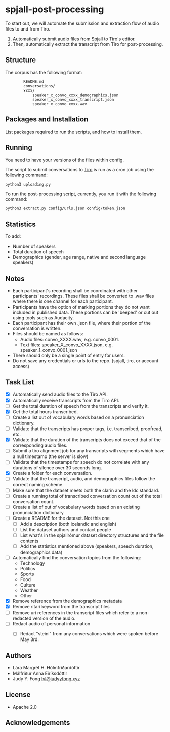 # spjall-post-processing
To start out, we will automate the submission and extraction flow of audio files to and from Tiro.
1. Automatically submit audio files from Spjall to Tiro's editor.
2. Then, automatically extract the transcript from Tiro for post-processing.


## Structure

The corpus has the following format:
```
        README.md
        conversations/
        xxxx/
            speaker_x_convo_xxxx_demographics.json
            speaker_x_convo_xxxx_transcript.json
            speaker_x_convo_xxxx.wav
```

## Packages and Installation
List packages required to run the scripts, and how to install them.


## Running
You need to have your versions of the files within config.

The script to submit conversations to [Tiro](https://tal.tiro.is) is run as a
cron job using the following command:

```
python3 uploading.py
```

To run the post-processing script, currently, you run it with the following
command:
```
python3 extract.py config/urls.json config/token.json
```


## Statistics
To add:
- Number of speakers
- Total duration of speech
- Demographics (gender, age range, native and second language speakers)


## Notes
- Each participant's recording shall be coordinated with other participants' recordings. These files shall be converted to .wav files where there is one channel for each participant.
- Participants have the option of marking portions they do not want included in published data. These portions can be 'beeped' or cut out using tools such as Audacity.
- Each participant has their own .json file, where their portion of the conversation is written.
- Files should be named as follows:
  - Audio files: convo_XXXX.wav, e.g. convo_0001.
  - Text files: speaker_X_convo_XXXX.json, e.g. speaker_1_convo_0001.json
- There should only be a single point of entry for users.
- Do not save any credentials or urls to the repo. (spjall, tiro, or account access)


## Task List
- [x] Automatically send audio files to the Tiro API.
- [x] Automatically receive transcripts from the Tiro API.
- [ ] Get the total duration of speech from the transcripts and verify it.
- [x] Get the total hours transcribed.
- [ ] Create a list out of vocabulary words based on a pronunciation dictionary.
- [ ] Validate that the transcripts has proper tags, i.e. transcribed, proofread, etc.
- [x] Validate that the duration of the transcripts does not exceed that of the corresponding audio files.
- [ ] Submit a tiro alignment job for any transcripts with segments which have a null timestamp (the server is slow)
- [ ] Validate that the timestamps for speech do not correlate with any durations of silence over 30 seconds long.
- [x] Create a folder for each conversation.
- [ ] Validate that the transcript, audio, and demographics files follow the correct naming scheme.
- [ ] Make sure that the dataset meets both the clarin and the ldc standard.
- [ ] Create a running total of transcribed conversation count out of the total conversation count.
- [ ] Create a list of out of vocabulary words based on an existing pronunciation dictionary
- [ ] Create a README for the dataset. Not this one
  - [ ] Add a description (both icelandic and english)
  - [ ] List the dataset authors and contact people
  - [ ] List what's in the spjallrómur dataset directory structures and the file contents
  - [ ] Add the statistics mentioned above (speakers, speech duration, demographics data)
- [ ] Automatically find the conversation topics from the following:
  - Technology
  - Politics
  - Sports
  - Food
  - Culture
  - Weather
  - Other
- [x] Remove reference from the demographics metadata
- [x] Remove ritari keyword from the transcript files
- [ ] Remove uri references in the transcript files which refer to a non-redacted version of the audio.
- [ ] Redact audio of personal information
  - [ ] Redact "steini" from any conversations which were spoken before May 3rd.



## Authors
- Lára Margrét H. Hólmfriðardóttir
- Málfriður Anna Eiríksdóttir
- Judy Y. Fong lvl@judyyfong.xyz


## License
- Apache 2.0

## Acknowledgements

